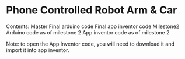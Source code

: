 # Phone Controlled Robot Arm & Car
Contents:
Master
  Final arduino code
  Final app inventor code
Milestone2
  Arduino code as of milestone 2
  App inventor code as of milestone 2

Note: to open the App Inventor code, you will need to download it and import it into app inventor.
